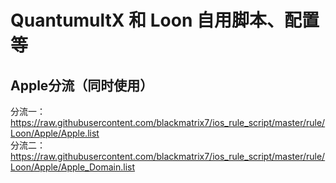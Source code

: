 # QuantumultX 和 Loon 自用脚本、配置等

## Apple分流（同时使用）
分流一：https://raw.githubusercontent.com/blackmatrix7/ios_rule_script/master/rule/Loon/Apple/Apple.list  
分流二：https://raw.githubusercontent.com/blackmatrix7/ios_rule_script/master/rule/Loon/Apple/Apple_Domain.list
